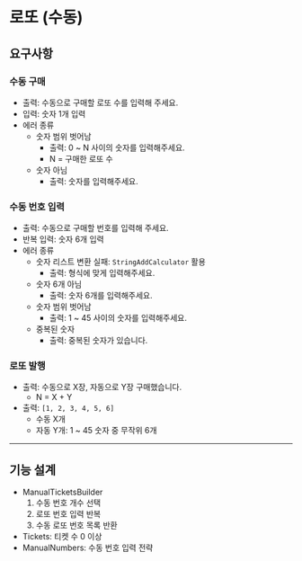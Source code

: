 # 로또 (수동)

## 요구사항

### 수동 구매

- 출력: 수동으로 구매할 로또 수를 입력해 주세요.
- 입력: 숫자 1개 입력
- 에러 종류
  - 숫자 범위 벗어남
    - 출력: 0 ~ N 사이의 숫자를 입력해주세요.
    - N = 구매한 로또 수
  - 숫자 아님
    - 출력: 숫자를 입력해주세요.

### 수동 번호 입력

- 출력: 수동으로 구매할 번호를 입력해 주세요.
- 반복 입력: 숫자 6개 입력
- 에러 종류
  - 숫자 리스트 변환 실패: `StringAddCalculator` 활용
    - 출력: 형식에 맞게 입력해주세요.
  - 숫자 6개 아님
    - 출력: 숫자 6개를 입력해주세요.
  - 숫자 범위 벗어남
    - 출력: 1 ~ 45 사이의 숫자를 입력해주세요.
  - 중복된 숫자
    - 출력: 중복된 숫자가 있습니다.

### 로또 발행

- 출력: 수동으로 X장, 자동으로 Y장 구매했습니다.
  - N = X + Y
- 출력: `[1, 2, 3, 4, 5, 6]`
  - 수동 X개
  - 자동 Y개: 1 ~ 45 숫자 중 무작위 6개

---

## 기능 설계

- ManualTicketsBuilder
  1. 수동 번호 개수 선택
  2. 로또 번호 입력 반복
  3. 수동 로또 번호 목록 반환
- Tickets: 티켓 수 0 이상
- ManualNumbers: 수동 번호 입력 전략
